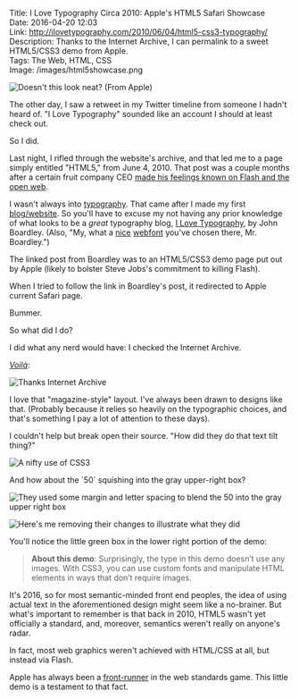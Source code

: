 Title: I Love Typography Circa 2010: Apple's HTML5 Safari Showcase  
Date: 2016-04-20 12:03  
Link: http://ilovetypography.com/2010/06/04/html5-css3-typography/  
Description: Thanks to the Internet Archive, I can permalink to a sweet HTML5/CSS3 demo from Apple.  
Tags: The Web, HTML, CSS  
Image: /images/html5showcase.png  

![Doesn't this look neat? (From Apple)][1]

The other day, I saw a retweet in my Twitter timeline from someone I hadn't heard of. "I Love Typography" sounded like an account I should at least check out.

So I did.

Last night, I rifled through the website's archive, and that led me to a page simply entitled "HTML5," from June 4, 2010. That post was a couple months after a certain fruit company CEO [made his feelings known on Flash and the open web][2].

I wasn't always into [typography][3]. That came after I made my first [blog/website][4]. So you'll have to excuse my not having any prior knowledge of what looks to be a *great* typography blog, [I Love Typography][5], by John Boardley. (Also, "My, what a [nice][6] [webfont][7] you've chosen there, Mr. Boardley.")

The linked post from Boardley was to an HTML5/CSS3 demo page put out by Apple (likely to bolster Steve Jobs's commitment to killing Flash).

When I tried to follow the link in Boardley's post, it redirected to Apple current Safari page.

Bummer.

So what did I do?

I did what any nerd would have: I checked the Internet Archive.

<a href="https://web.archive.org/web/20100607220426/http://www.apple.com/html5/showcase/typography" title="Internet Archive's cache of this page"><i>Voilà</i></a>:

![Thanks Internet Archive][8]
<!-- {.border} -->

I love that "magazine-style" layout. I've always been drawn to designs like that. (Probably because it relies so heavily on the typographic choices, and that's something I pay a lot of attention to these days).

I couldn't help but break open their source. "How did they do that text tilt thing?"

![A nifty use of CSS3][9]
<!-- {.border} -->

And how about the \`50\` squishing into the gray upper-right box?

![They used some margin and letter spacing to blend the 50 into the gray upper right box][10]
<!-- {.border} -->

![Here's me removing their changes to illustrate what they did][11]
<!-- {.border} -->

You'll notice the little green box in the lower right portion of the demo:

> <b>About this demo</b>: Surprisingly, the type in this demo doesn’t use any images. With CSS3, you can use custom fonts and manipulate HTML elements in ways that don’t require images.

It's 2016, so for most semantic-minded front end peoples, the idea of using actual text in the aforementioned design might seem like a no-brainer. But what's important to remember is that back in 2010, HTML5 wasn't yet officially a standard, and, moreover, semantics weren't really on anyone's radar.

In fact, most web graphics weren't achieved with HTML/CSS at all, but instead via Flash.

Apple has always been a [front-runner][12] in the web standards game. This little demo is a testament to that fact.

[1]: /images/html5showcase.png "Screenshot of the HTML5 Safari showcase"
[2]: https://en.wikipedia.org/wiki/HTML5#cite_note-10 "Time's piece on Steve Job's 'Thoughts on Flash'"
[3]: /tags/Typography "Posts tagged 'Typography'"
[4]: /2014/2/2/first-post-ever "My first post ever"
[5]: http://ilovetypography.com "I Love Typography"
[6]: http://www.typography.com/fonts/ideal-sans/overview/ "Ideal Sans from Hoefler & Co."
[7]: /images/ilovetypographyidealsans.png "Screenshot of I Love Typography's body webfont, Ideal Sans"
[8]: /images/ilovetypographysafarihtml5demo.png "Screenshot of the Internet Archive's cache of this page"
[9]: /images/html5demowebkittransform.png "Screenshot of their use of CSS3"
[10]: /images/html5safari50before.png "Screenshot of how they achieved the 50 blend with CSS"
[11]: /images/html5safari50after.png "Screenshot of me undoing what they did"
[12]: https://en.wikipedia.org/wiki/WebKit#Origins "History of WebKit"